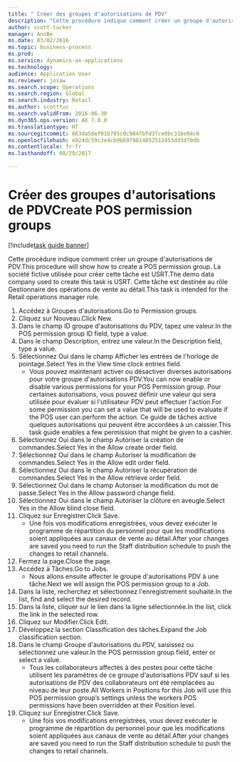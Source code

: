 ```yaml
--- 
title: " Créer des groupes d'autorisations de PDV"
description: "Cette procédure indique comment créer un groupe d'autorisations de PDV."
author: scott-tucker
manager: AnnBe
ms.date: 03/02/2016
ms.topic: business-process
ms.prod: 
ms.service: dynamics-ax-applications
ms.technology: 
audience: Application User
ms.reviewer: josaw
ms.search.scope: Operations
ms.search.region: Global
ms.search.industry: Retail
ms.author: scotttuc
ms.search.validFrom: 2016-06-30
ms.dyn365.ops.version: AX 7.0.0
ms.translationtype: HT
ms.sourcegitcommit: 663da58ef01b705c0c984fbfd3fce8bc31be04c6
ms.openlocfilehash: e924dc59c3e4cb9b6979014852512453dd3d70db
ms.contentlocale: fr-fr
ms.lasthandoff: 08/29/2017

---
```

# <a name="create-pos-permission-groups"></a><span data-ttu-id="7e345-103"> Créer des groupes d'autorisations de PDV</span><span class="sxs-lookup"><span data-stu-id="7e345-103">Create POS permission groups</span></span>

[!include[task guide banner](../includes/task-guide-banner.md)]

<span data-ttu-id="7e345-104">Cette procédure indique comment créer un groupe d'autorisations de PDV.</span><span class="sxs-lookup"><span data-stu-id="7e345-104">This procedure will show how to create a POS permission group.</span></span> <span data-ttu-id="7e345-105">La société fictive utilisée pour créer cette tâche est USRT.</span><span class="sxs-lookup"><span data-stu-id="7e345-105">The demo data company used to create this task is USRT.</span></span> <span data-ttu-id="7e345-106">Cette tâche est destinée au rôle Gestionnaire des opérations de vente au détail.</span><span class="sxs-lookup"><span data-stu-id="7e345-106">This task is intended for the Retail operations manager role.</span></span>

1. <span data-ttu-id="7e345-107">Accédez à Groupes d'autorisations.</span><span class="sxs-lookup"><span data-stu-id="7e345-107">Go to Permission groups.</span></span>
2. <span data-ttu-id="7e345-108">Cliquez sur Nouveau.</span><span class="sxs-lookup"><span data-stu-id="7e345-108">Click New.</span></span>
3. <span data-ttu-id="7e345-109">Dans le champ ID groupe d'autorisations du PDV, tapez une valeur.</span><span class="sxs-lookup"><span data-stu-id="7e345-109">In the POS permission group ID field, type a value.</span></span>
4. <span data-ttu-id="7e345-110">Dans le champ Description, entrez une valeur.</span><span class="sxs-lookup"><span data-stu-id="7e345-110">In the Description field, type a value.</span></span>
5. <span data-ttu-id="7e345-111">Sélectionnez Oui dans le champ Afficher les entrées de l'horloge de pointage.</span><span class="sxs-lookup"><span data-stu-id="7e345-111">Select Yes in the View time clock entries field.</span></span>
    * <span data-ttu-id="7e345-112">Vous pouvez maintenant activer ou désactiver diverses autorisations pour votre groupe d'autorisations PDV.</span><span class="sxs-lookup"><span data-stu-id="7e345-112">You can now enable or disable various permissions for your POS Permission group.</span></span> <span data-ttu-id="7e345-113">Pour certaines autorisations, vous pouvez définir une valeur qui sera utilisée pour évaluer si l'utilisateur PDV peut effectuer l'action.</span><span class="sxs-lookup"><span data-stu-id="7e345-113">For some permission you can set a value that will be used to evaluate if the POS user can perform the action.</span></span>  <span data-ttu-id="7e345-114">Ce guide de tâches active quelques autorisations qui peuvent être accordées à un caissier.</span><span class="sxs-lookup"><span data-stu-id="7e345-114">This task guide enables a few permission that might be given to a cashier.</span></span>  
6. <span data-ttu-id="7e345-115">Sélectionnez Oui dans le champ Autoriser la création de commandes.</span><span class="sxs-lookup"><span data-stu-id="7e345-115">Select Yes in the Allow create order field.</span></span>
7. <span data-ttu-id="7e345-116">Sélectionnez Oui dans le champ Autoriser la modification de commandes.</span><span class="sxs-lookup"><span data-stu-id="7e345-116">Select Yes in the Allow edit order field.</span></span>
8. <span data-ttu-id="7e345-117">Sélectionnez Oui dans le champ Autoriser la récupération de commandes.</span><span class="sxs-lookup"><span data-stu-id="7e345-117">Select Yes in the Allow retrieve order field.</span></span>
9. <span data-ttu-id="7e345-118">Sélectionnez Oui dans le champ Autoriser la modification du mot de passe.</span><span class="sxs-lookup"><span data-stu-id="7e345-118">Select Yes in the Allow password change field.</span></span>
10. <span data-ttu-id="7e345-119">Sélectionnez Oui dans le champ Autoriser la clôture en aveugle.</span><span class="sxs-lookup"><span data-stu-id="7e345-119">Select Yes in the Allow blind close field.</span></span>
11. <span data-ttu-id="7e345-120">Cliquez sur Enregistrer.</span><span class="sxs-lookup"><span data-stu-id="7e345-120">Click Save.</span></span>
    * <span data-ttu-id="7e345-121">Une fois vos modifications enregistrées, vous devez exécuter le programme de répartition du personnel pour que les modifications soient appliquées aux canaux de vente au détail.</span><span class="sxs-lookup"><span data-stu-id="7e345-121">After your changes are saved you need to run the Staff distribution schedule to push the changes to retail channels.</span></span>  
12. <span data-ttu-id="7e345-122">Fermez la page.</span><span class="sxs-lookup"><span data-stu-id="7e345-122">Close the page.</span></span>
13. <span data-ttu-id="7e345-123">Accédez à Tâches.</span><span class="sxs-lookup"><span data-stu-id="7e345-123">Go to Jobs.</span></span>
    * <span data-ttu-id="7e345-124">Nous allons ensuite affecter le groupe d'autorisations PDV à une tâche.</span><span class="sxs-lookup"><span data-stu-id="7e345-124">Next we will assign the POS permission group to a Job.</span></span>  
14. <span data-ttu-id="7e345-125">Dans la liste, recherchez et sélectionnez l'enregistrement souhaité.</span><span class="sxs-lookup"><span data-stu-id="7e345-125">In the list, find and select the desired record.</span></span>
15. <span data-ttu-id="7e345-126">Dans la liste, cliquer sur le lien dans la ligne sélectionnée.</span><span class="sxs-lookup"><span data-stu-id="7e345-126">In the list, click the link in the selected row.</span></span>
16. <span data-ttu-id="7e345-127">Cliquez sur Modifier.</span><span class="sxs-lookup"><span data-stu-id="7e345-127">Click Edit.</span></span>
17. <span data-ttu-id="7e345-128">Développez la section Classification des tâches.</span><span class="sxs-lookup"><span data-stu-id="7e345-128">Expand the Job classification section.</span></span>
18. <span data-ttu-id="7e345-129">Dans le champ Groupe d'autorisations du PDV, saisissez ou sélectionnez une valeur.</span><span class="sxs-lookup"><span data-stu-id="7e345-129">In the POS permission group field, enter or select a value.</span></span>
    * <span data-ttu-id="7e345-130">Tous les collaborateurs affectés à des postes pour cette tâche utilisent les paramètres de ce groupe d'autorisations PDV sauf si les autorisations de PDV des collaborateurs ont été remplacées au niveau de leur poste.</span><span class="sxs-lookup"><span data-stu-id="7e345-130">All Workers in Positions for this Job will use this POS permission group’s settings unless the workers POS permissions have been overridden at their Position level.</span></span>  
19. <span data-ttu-id="7e345-131">Cliquez sur Enregistrer.</span><span class="sxs-lookup"><span data-stu-id="7e345-131">Click Save.</span></span>
    * <span data-ttu-id="7e345-132">Une fois vos modifications enregistrées, vous devez exécuter le programme de répartition du personnel pour que les modifications soient appliquées aux canaux de vente au détail.</span><span class="sxs-lookup"><span data-stu-id="7e345-132">After your changes are saved you need to run the Staff distribution schedule to push the changes to retail channels.</span></span>  


